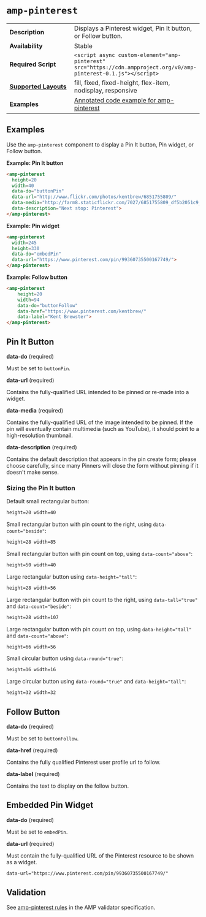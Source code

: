 <!---
Copyright 2015 The AMP HTML Authors.

Licensed under the Apache License, Version 2.0 (the "License");
you may not use this file except in compliance with the License.
You may obtain a copy of the License at

      http://www.apache.org/licenses/LICENSE-2.0

Unless required by applicable law or agreed to in writing, software
distributed under the License is distributed on an "AS-IS" BASIS,
WITHOUT WARRANTIES OR CONDITIONS OF ANY KIND, either express or implied.
See the License for the specific language governing permissions and
limitations under the License.
-->

# <a name=”amp-pinterest”></a> `amp-pinterest`

<table>
  <tr>
    <td width="40%"><strong>Description</strong></td>
    <td>Displays a Pinterest widget, Pin It button, or Follow button.</td>
  </tr>
  <tr>
    <td width="40%"><strong>Availability</strong></td>
    <td>Stable</td>
  </tr>
  <tr>
    <td width="40%"><strong>Required Script</strong></td>
    <td><code>&lt;script async custom-element="amp-pinterest" src="https://cdn.ampproject.org/v0/amp-pinterest-0.1.js">&lt;/script></code></td>
  </tr>
  <tr>
    <td class="col-fourty"><strong><a href="https://www.ampproject.org/docs/guides/responsive/control_layout.html">Supported Layouts</a></strong></td>
    <td>fill, fixed, fixed-height, flex-item, nodisplay, responsive</td>
  </tr>
  <tr>
    <td width="40%"><strong>Examples</strong></td>
    <td><a href="https://ampbyexample.com/components/amp-pinterest/">Annotated code example for amp-pinterest</a></td>
  </tr>
</table>

## Examples

Use the `amp-pinterest` component to display a Pin It button, Pin widget, or Follow button.

**Example: Pin It button**

```html
<amp-pinterest
  height=20
  width=40
  data-do="buttonPin"
  data-url="http://www.flickr.com/photos/kentbrew/6851755809/"
  data-media="http://farm8.staticflickr.com/7027/6851755809_df5b2051c9_z.jpg"
  data-description="Next stop: Pinterest">
</amp-pinterest>
```

**Example: Pin widget**

```html
<amp-pinterest
  width=245
  height=330
  data-do="embedPin"
  data-url="https://www.pinterest.com/pin/99360735500167749/">
</amp-pinterest>
```

**Example: Follow button**

```html
<amp-pinterest
    height=20
    width=94
    data-do="buttonFollow"
    data-href="https://www.pinterest.com/kentbrew/"
    data-label="Kent Brewster">
</amp-pinterest>
```


## Pin It Button

**data-do** (required)

Must be set to `buttonPin`.

**data-url** (required)

Contains the fully-qualified URL intended to be pinned or re-made into a widget.

**data-media** (required)

Contains the fully-qualified URL of the image intended to be pinned. If the pin will eventually contain multimedia (such as YouTube), it should point to a high-resolution thumbnail.

**data-description** (required)

Contains the default description that appears in the pin create form; please choose carefully, since many Pinners will close the form without pinning if it doesn't make sense.

### Sizing the Pin It button

Default small rectangular button:

```html
height=20 width=40
```

Small rectangular button with pin count to the right, using `data-count="beside"`:

```html
height=28 width=85
```

Small rectangular button with pin count on top, using `data-count="above"`:

```html
height=50 width=40
```

Large rectangular button using `data-height="tall"`:

```html
height=28 width=56
```

Large rectangular button with pin count to the right, using `data-tall="true"` and `data-count="beside"`:

```html
height=28 width=107
```

Large rectangular button with pin count on top, using `data-height="tall"` and `data-count="above"`:

```html
height=66 width=56
```

Small circular button using `data-round="true"`:

```html
height=16 width=16
```

Large circular button using `data-round="true"` and `data-height="tall"`:

```html
height=32 width=32
```

## Follow Button

**data-do** (required)

Must be set to `buttonFollow`.

**data-href** (required)

Contains the fully qualified Pinterest user profile url to follow.

**data-label** (required)

Contains the text to display on the follow button.

## Embedded Pin Widget

**data-do** (required)

Must be set to `embedPin`.

**data-url** (required)

Must contain the fully-qualified URL of the Pinterest resource to be shown as a widget.

```html
data-url="https://www.pinterest.com/pin/99360735500167749/"
```

## Validation

See [amp-pinterest rules](https://github.com/ampproject/amphtml/blob/master/extensions/amp-pinterest/0.1/validator-amp-pinterest.protoascii) in the AMP validator specification.
